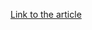 [Link to the article](https://www.bleepingcomputer.com/news/security/stiiizy-data-breach-exposes-cannabis-buyers-ids-and-purchases/)
